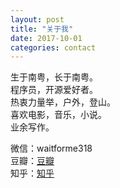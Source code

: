 ```yaml
---
layout: post
title: "关于我"
date: 2017-10-01
categories: contact
---
```


生于南粤，长于南粤。    
程序员，开源爱好者。    
热衷力量举，户外，登山。        
喜欢电影，音乐，小说。  
业余写作。    


微信：waitforme318  
豆瓣：[豆瓣](https://www.douban.com/people/PYnowhereman/)  
知乎：[知乎](https://www.zhihu.com/people/yang-nowhere-Razor/activities)
